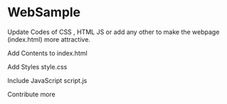 # WebSample
Update Codes of CSS , HTML JS or add any other to make the webpage (index.html) more attractive.


Add Contents to
index.html

Add Styles
style.css

Include JavaScript
script.js

Contribute more
